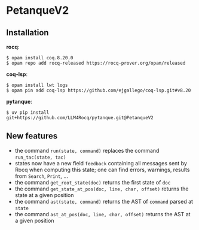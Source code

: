 # PetanqueV2

## Installation

**rocq**:
```
$ opam install coq.8.20.0
$ opam repo add rocq-released https://rocq-prover.org/opam/released
```

**coq-lsp**:
```
$ opam install lwt logs
$ opam pin add coq-lsp https://github.com/ejgallego/coq-lsp.git#v8.20
```

**pytanque**:
```
$ uv pip install git+https://github.com/LLM4Rocq/pytanque.git@PetanqueV2
```

## New features

- the command `run(state, command)` replaces the command `run_tac(state, tac)`
- states now have a new field `feedback` containing all messages sent by Rocq when computing this state; one can find errors, warnings, results from `Search`, `Print`, ...
- the command `get_root_state(doc)` returns the first state of `doc`
- the command `get_state_at_pos(doc, line, char, offset)` returns the state at a given position
- the command `ast(state, command)` returns the AST of `command` parsed at `state`
- the command `ast_at_pos(doc, line, char, offset)` returns the AST at a given position

